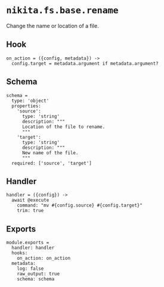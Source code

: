 
# `nikita.fs.base.rename`

Change the name or location of a file.

## Hook

    on_action = ({config, metadata}) ->
      config.target = metadata.argument if metadata.argument?

## Schema

    schema =
      type: 'object'
      properties:
        'source':
          type: 'string'
          description: """
          Location of the file to rename.
          """
        'target':
          type: 'string'
          description: """
          New name of the file.
          """
      required: ['source', 'target']

## Handler

    handler = ({config}) ->
      await @execute
        command: "mv #{config.source} #{config.target}"
        trim: true

## Exports

    module.exports =
      handler: handler
      hooks:
        on_action: on_action
      metadata:
        log: false
        raw_output: true
        schema: schema
